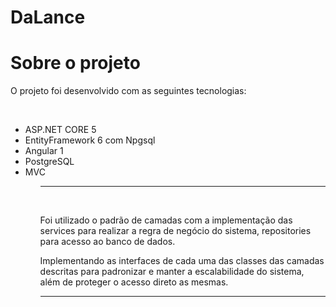 # DaLance

<h1> Sobre o projeto </h1>

<p> O projeto foi desenvolvido com as seguintes tecnologias: </p><br/>
<ul>
  <li>ASP.NET CORE 5</li>
  <li>EntityFramework 6 com Npgsql</li>
  <li>Angular 1</li>
  <li>PostgreSQL</li>
  <li>MVC</li>
<ul/>
<hr/><br/>
  
 <p> Foi utilizado o padrão de camadas com a implementação das services para realizar a regra de negócio do sistema,
  repositories para acesso ao banco de dados.</p>
  <p> Implementando as interfaces de cada uma das classes das camadas descritas para padronizar e manter a escalabilidade do sistema, além de 
  proteger o acesso direto as mesmas. </p>
  
  <hr/> <br/>
